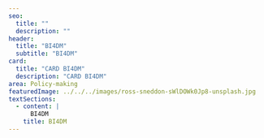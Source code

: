 ```yaml
---
seo:
  title: ""
  description: ""
header:
  title: "BI4DM"
  subtitle: "BI4DM"
card:
  title: "CARD BI4DM"
  description: "CARD BI4DM"
area: Policy-making
featuredImage: ../../../images/ross-sneddon-sWlDOWk0Jp8-unsplash.jpg
textSections:
  - content: |
      BI4DM
    title: BI4DM
---
```

